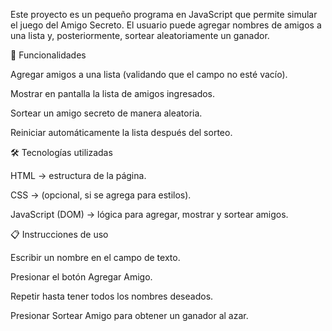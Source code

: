 Este proyecto es un pequeño programa en JavaScript que permite simular el juego del Amigo Secreto.
El usuario puede agregar nombres de amigos a una lista y, posteriormente, sortear aleatoriamente un ganador.

🚀 Funcionalidades

Agregar amigos a una lista (validando que el campo no esté vacío).

Mostrar en pantalla la lista de amigos ingresados.

Sortear un amigo secreto de manera aleatoria.

Reiniciar automáticamente la lista después del sorteo.

🛠️ Tecnologías utilizadas

HTML → estructura de la página.

CSS → (opcional, si se agrega para estilos).

JavaScript (DOM) → lógica para agregar, mostrar y sortear amigos.

📋 Instrucciones de uso

Escribir un nombre en el campo de texto.

Presionar el botón Agregar Amigo.

Repetir hasta tener todos los nombres deseados.

Presionar Sortear Amigo para obtener un ganador al azar.
